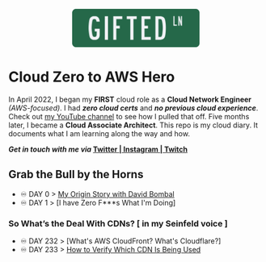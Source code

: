 <p align="center">
 <img src="img/GLN_Logo.png?raw=true" alt="GIFTED LANE Logo" width="50%" height="50%" />
</p>

# Cloud Zero to AWS Hero
In April 2022, I began my **FIRST** cloud role as a **Cloud Network Engineer** _(AWS-focused)_. I had **_zero cloud certs_** and **_no previous cloud experience_**. Check out [my YouTube channel](https://www.youtube.com/@giftedlane) to see how I pulled that off. Five months later, I became a **Cloud Associate Architect**. This repo is my cloud diary. It documents what I am learning along the way and how.

**_Get in touch with me via_ [Twitter | Instagram | Twitch](https://events.giftedlane.com/stayintouch)**

## Grab the Bull by the Horns 

-  ♾️ DAY 0 > [My Origin Story with David Bombal](https://www.youtube.com/watch?v=jGgmlCO8gqs&t=3178s)
-  ♾️ DAY 1 > [I have Zero F***s What I'm Doing]

### So What’s the Deal With CDNs? [ in my Seinfeld voice ]

-  ♾️ DAY 232 > [What's AWS CloudFront? What's Cloudflare?]
-  ♾️ DAY 233 > [How to Verify Which CDN Is Being Used](Days/day233.md)
